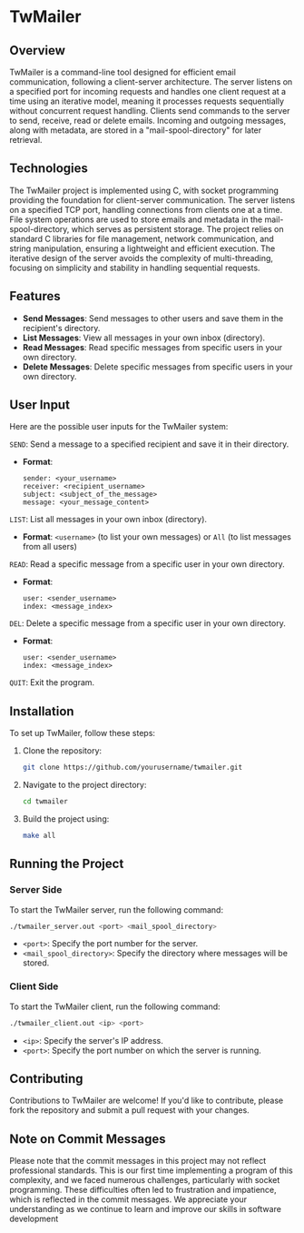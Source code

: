 
# TwMailer

## Overview
TwMailer is a command-line tool designed for efficient email communication, following a client-server architecture. The server listens on a specified port for incoming requests and handles one client request at a time using an iterative model, meaning it processes requests sequentially without concurrent request handling. Clients send commands to the server to send, receive, read or delete emails. Incoming and outgoing messages, along with metadata, are stored in a "mail-spool-directory" for later retrieval.

## Technologies
The TwMailer project is implemented using C, with socket programming providing the foundation for client-server communication. The server listens on a specified TCP port, handling connections from clients one at a time. File system operations are used to store emails and metadata in the mail-spool-directory, which serves as persistent storage. The project relies on standard C libraries for file management, network communication, and string manipulation, ensuring a lightweight and efficient execution. The iterative design of the server avoids the complexity of multi-threading, focusing on simplicity and stability in handling sequential requests.

## Features
- **Send Messages**: Send messages to other users and save them in the recipient's directory.
- **List Messages**: View all messages in your own inbox (directory).
- **Read Messages**: Read specific messages from specific users in your own directory.
- **Delete Messages**: Delete specific messages from specific users in your own directory.

## User Input
Here are the possible user inputs for the TwMailer system:

```SEND```: Send a message to a specified recipient and save it in their directory.
   - **Format**:
     ```
     sender: <your_username>
     receiver: <recipient_username>
     subject: <subject_of_the_message>
     message: <your_message_content>
     ```
     
```LIST```: List all messages in your own inbox (directory).
   - **Format**: `<username>` (to list your own messages) or `All` (to list messages from all users)

```READ```: Read a specific message from a specific user in your own directory.
   - **Format**:
     ```
     user: <sender_username>
     index: <message_index>
     ```

```DEL```: Delete a specific message from a specific user in your own directory.
   - **Format**:
     ```
     user: <sender_username>
     index: <message_index>
     ```

```QUIT```: Exit the program.

## Installation
To set up TwMailer, follow these steps:

1. Clone the repository:
   ```bash
   git clone https://github.com/yourusername/twmailer.git
   ```

2. Navigate to the project directory:
   ```bash
   cd twmailer
   ```

3. Build the project using:
   ```bash
   make all
   ```

## Running the Project

### Server Side
To start the TwMailer server, run the following command:
```bash
./twmailer_server.out <port> <mail_spool_directory>
```
- `<port>`: Specify the port number for the server.
- `<mail_spool_directory>`: Specify the directory where messages will be stored.

### Client Side
To start the TwMailer client, run the following command:
```bash
./twmailer_client.out <ip> <port>
```
- `<ip>`: Specify the server's IP address.
- `<port>`: Specify the port number on which the server is running.

## Contributing
Contributions to TwMailer are welcome! If you'd like to contribute, please fork the repository and submit a pull request with your changes.

## Note on Commit Messages
Please note that the commit messages in this project may not reflect professional standards. This is our first time implementing a program of this complexity, and we faced numerous challenges, particularly with socket programming. These difficulties often led to frustration and impatience, which is reflected in the commit messages. We appreciate your understanding as we continue to learn and improve our skills in software development 
